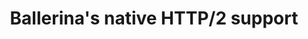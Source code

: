 ---
title: Ballerina's native HTTP/2 support
description: Revolutionize your microservices architecture with Ballerina's cutting-edge native support for HTTP/2. Say goodbye to latency and embrace lightning-fast communication between your services through the power of multiplexing. Experience optimal resource utilization and bandwidth efficiency with advanced features such as server push and stream prioritization.
image: 'images/http2-ballerina.png'
---